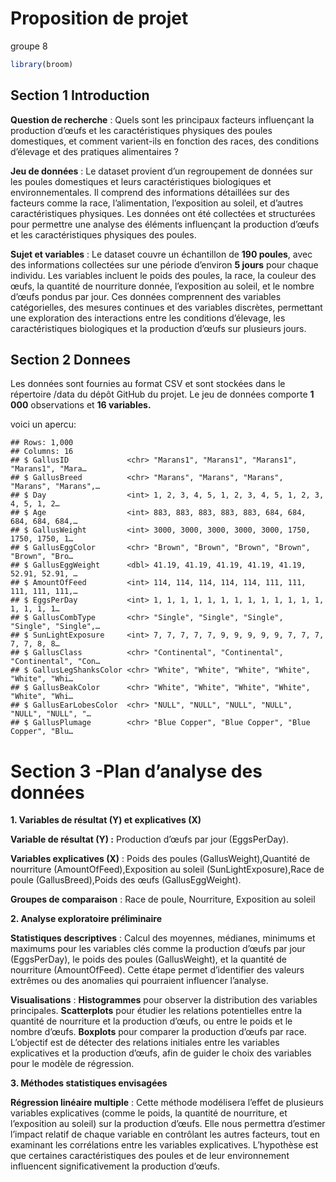 Proposition de projet
================
groupe 8

``` r
library(broom)
```

## Section 1 Introduction

**Question de recherche** : Quels sont les principaux facteurs
influençant la production d’œufs et les caractéristiques physiques des
poules domestiques, et comment varient-ils en fonction des races, des
conditions d’élevage et des pratiques alimentaires ?

**Jeu de données** : Le dataset provient d’un regroupement de données
sur les poules domestiques et leurs caractéristiques biologiques et
environnementales. Il comprend des informations détaillées sur des
facteurs comme la race, l’alimentation, l’exposition au soleil, et
d’autres caractéristiques physiques. Les données ont été collectées et
structurées pour permettre une analyse des éléments influençant la
production d’œufs et les caractéristiques physiques des poules.

**Sujet et variables** : Le dataset couvre un échantillon de **190
poules**, avec des informations collectées sur une période d’environ **5
jours** pour chaque individu. Les variables incluent le poids des
poules, la race, la couleur des œufs, la quantité de nourriture donnée,
l’exposition au soleil, et le nombre d’œufs pondus par jour. Ces données
comprennent des variables catégorielles, des mesures continues et des
variables discrètes, permettant une exploration des interactions entre
les conditions d’élevage, les caractéristiques biologiques et la
production d’œufs sur plusieurs jours.

## Section 2 Donnees

Les données sont fournies au format CSV et sont stockées dans le
répertoire /data du dépôt GitHub du projet. Le jeu de données comporte
**1 000** observations et **16 variables.**

voici un apercu:

    ## Rows: 1,000
    ## Columns: 16
    ## $ GallusID             <chr> "Marans1", "Marans1", "Marans1", "Marans1", "Mara…
    ## $ GallusBreed          <chr> "Marans", "Marans", "Marans", "Marans", "Marans",…
    ## $ Day                  <int> 1, 2, 3, 4, 5, 1, 2, 3, 4, 5, 1, 2, 3, 4, 5, 1, 2…
    ## $ Age                  <int> 883, 883, 883, 883, 883, 684, 684, 684, 684, 684,…
    ## $ GallusWeight         <int> 3000, 3000, 3000, 3000, 3000, 1750, 1750, 1750, 1…
    ## $ GallusEggColor       <chr> "Brown", "Brown", "Brown", "Brown", "Brown", "Bro…
    ## $ GallusEggWeight      <dbl> 41.19, 41.19, 41.19, 41.19, 41.19, 52.91, 52.91, …
    ## $ AmountOfFeed         <int> 114, 114, 114, 114, 114, 111, 111, 111, 111, 111,…
    ## $ EggsPerDay           <int> 1, 1, 1, 1, 1, 1, 1, 1, 1, 1, 1, 1, 1, 1, 1, 1, 1…
    ## $ GallusCombType       <chr> "Single", "Single", "Single", "Single", "Single",…
    ## $ SunLightExposure     <int> 7, 7, 7, 7, 7, 9, 9, 9, 9, 9, 7, 7, 7, 7, 7, 8, 8…
    ## $ GallusClass          <chr> "Continental", "Continental", "Continental", "Con…
    ## $ GallusLegShanksColor <chr> "White", "White", "White", "White", "White", "Whi…
    ## $ GallusBeakColor      <chr> "White", "White", "White", "White", "White", "Whi…
    ## $ GallusEarLobesColor  <chr> "NULL", "NULL", "NULL", "NULL", "NULL", "NULL", "…
    ## $ GallusPlumage        <chr> "Blue Copper", "Blue Copper", "Blue Copper", "Blu…

# Section 3 -Plan d’analyse des données

**1. Variables de résultat (Y) et explicatives (X)**

**Variable de résultat (Y) :** Production d’œufs par jour (EggsPerDay).

**Variables explicatives (X)** : Poids des poules
(GallusWeight),Quantité de nourriture (AmountOfFeed),Exposition au
soleil (SunLightExposure),Race de poule (GallusBreed),Poids des œufs
(GallusEggWeight).

**Groupes de comparaison** : Race de poule, Nourriture, Exposition au
soleil

**2. Analyse exploratoire préliminaire**

**Statistiques descriptives** : Calcul des moyennes, médianes, minimums
et maximums pour les variables clés comme la production d’œufs par jour
(EggsPerDay), le poids des poules (GallusWeight), et la quantité de
nourriture (AmountOfFeed). Cette étape permet d’identifier des valeurs
extrêmes ou des anomalies qui pourraient influencer l’analyse.

**Visualisations** : **Histogrammes** pour observer la distribution des
variables principales. **Scatterplots** pour étudier les relations
potentielles entre la quantité de nourriture et la production d’œufs, ou
entre le poids et le nombre d’œufs. **Boxplots** pour comparer la
production d’œufs par race. L’objectif est de détecter des relations
initiales entre les variables explicatives et la production d’œufs, afin
de guider le choix des variables pour le modèle de régression.

**3. Méthodes statistiques envisagées**

**Régression linéaire multiple** : Cette méthode modélisera l’effet de
plusieurs variables explicatives (comme le poids, la quantité de
nourriture, et l’exposition au soleil) sur la production d’œufs. Elle
nous permettra d’estimer l’impact relatif de chaque variable en
contrôlant les autres facteurs, tout en examinant les corrélations entre
les variables explicatives. L’hypothèse est que certaines
caractéristiques des poules et de leur environnement influencent
significativement la production d’œufs.
